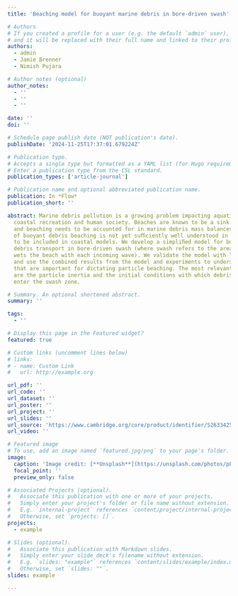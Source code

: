 ```yaml
---
title: 'Beaching model for buoyant marine debris in bore-driven swash'

# Authors
# If you created a profile for a user (e.g. the default `admin` user), write the username (folder name) here
# and it will be replaced with their full name and linked to their profile.
authors:
  - admin
  - Jamie Brenner
  - Nimish Pujara

# Author notes (optional)
author_notes:
  - ''
  - ''
  - ''

date: ''
doi: ''

# Schedule page publish date (NOT publication's date).
publishDate: '2024-11-25T17:37:01.679224Z'

# Publication type.
# Accepts a single type but formatted as a YAML list (for Hugo requirements).
# Enter a publication type from the CSL standard.
publication_types: ['article-journal']

# Publication name and optional abbreviated publication name.
publication: In *Flow*
publication_short: ''

abstract: Marine debris pollution is a growing problem impacting aquatic ecosystems,
  coastal recreation and human society. Beaches are known to be a sink for debris,
  and beaching needs to be accounted for in marine debris mass balances, but the process
  of buoyant debris beaching is not yet suﬃciently well understood in order for it
  to be included in coastal models. We develop a simpliﬁed model for buoyant marine
  debris transport in bore-driven swash (where swash refers to the area that the water
  wets the beach with each incoming wave). We validate the model with laboratory experiments
  and use the combined results from the model and experiments to understand the parameters
  that are important for dictating particle beaching. The most relevant parameters
  are the particle inertia and the initial conditions with which debris particles
  enter the swash zone.

# Summary. An optional shortened abstract.
summary: ''

tags:
  - ''

# Display this page in the Featured widget?
featured: true

# Custom links (uncomment lines below)
# links:
# - name: Custom Link
#   url: http://example.org

url_pdf: ''
url_code: ''
url_dataset: ''
url_poster: ''
url_project: ''
url_slides: ''
url_source: 'https://www.cambridge.org/core/product/identifier/S2633425923000314/type/journal_article'
url_video: ''

# Featured image
# To use, add an image named `featured.jpg/png` to your page's folder.
image:
  caption: 'Image credit: [**Unsplash**](https://unsplash.com/photos/pLCdAaMFLTE)'
  focal_point: ''
  preview_only: false

# Associated Projects (optional).
#   Associate this publication with one or more of your projects.
#   Simply enter your project's folder or file name without extension.
#   E.g. `internal-project` references `content/project/internal-project/index.md`.
#   Otherwise, set `projects: []`.
projects:
  - example

# Slides (optional).
#   Associate this publication with Markdown slides.
#   Simply enter your slide deck's filename without extension.
#   E.g. `slides: "example"` references `content/slides/example/index.md`.
#   Otherwise, set `slides: ""`.
slides: example

---
```






 
